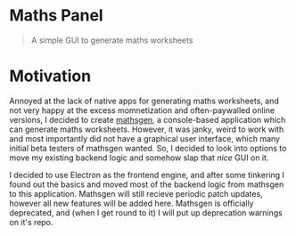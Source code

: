 # Maths Panel
> A simple GUI to generate maths worksheets

# Motivation
Annoyed at the lack of native apps for generating maths worksheets, and not very happy at the excess momnetization and often-paywalled online versions, I decided to create [mathsgen](https://github.com/cooljim/mathsgen), a console-based application which can generate maths worksheets. However, it was janky, weird to work with and most importantly did not have a graphical user interface, which many initial beta testers of mathsgen wanted. So, I decided to look into options to move my existing backend logic and somehow slap that *nice* GUI on it.

I decided to use Electron as the frontend engine, and after some tinkering I found out the basics and moved most of the backend logic from mathsgen to this application. Mathsgen will still recieve periodic patch updates, however all new features will be added here. Mathsgen is officially deprecated, and (when I get round to it) I will put up deprecation warnings on it's repo.

